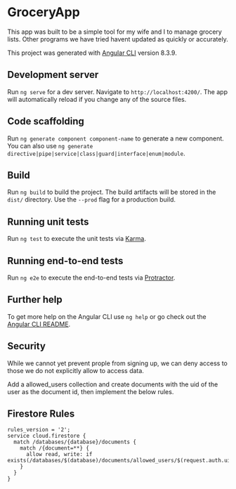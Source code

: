 # GroceryApp

This app was built to be a simple tool for my wife and I to manage grocery lists.  Other programs we have tried havent updated as quickly or accurately.

This project was generated with [Angular CLI](https://github.com/angular/angular-cli) version 8.3.9.

## Development server

Run `ng serve` for a dev server. Navigate to `http://localhost:4200/`. The app will automatically reload if you change any of the source files.

## Code scaffolding

Run `ng generate component component-name` to generate a new component. You can also use `ng generate directive|pipe|service|class|guard|interface|enum|module`.

## Build

Run `ng build` to build the project. The build artifacts will be stored in the `dist/` directory. Use the `--prod` flag for a production build.

## Running unit tests

Run `ng test` to execute the unit tests via [Karma](https://karma-runner.github.io).

## Running end-to-end tests

Run `ng e2e` to execute the end-to-end tests via [Protractor](http://www.protractortest.org/).

## Further help

To get more help on the Angular CLI use `ng help` or go check out the [Angular CLI README](https://github.com/angular/angular-cli/blob/master/README.md).

## Security
While we cannot yet prevent prople from signing up, we can deny access to those we do not explicitly allow to access data.

Add a allowed_users collection and create documents with the uid of the user as the document id, then implement the below rules.

## Firestore Rules
```$xslt
rules_version = '2';
service cloud.firestore {
  match /databases/{database}/documents {
    match /{document=**} {
      allow read, write: if exists(/databases/$(database)/documents/allowed_users/$(request.auth.uid))
    }
  }
}
```
